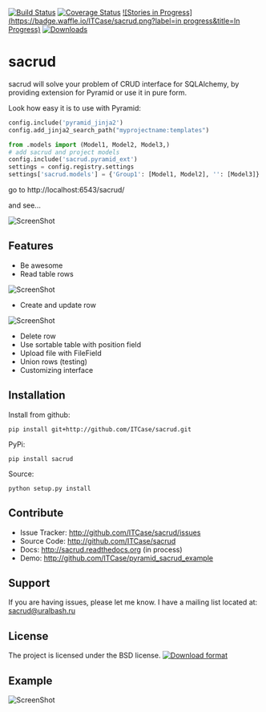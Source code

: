 [![Build Status](https://travis-ci.org/ITCase/sacrud.svg?branch=master)](https://travis-ci.org/ITCase/sacrud)
[![Coverage Status](https://coveralls.io/repos/ITCase/sacrud/badge.png?branch=master)](https://coveralls.io/r/ITCase/sacrud?branch=master)
[![Stories in Progress](https://badge.waffle.io/ITCase/sacrud.png?label=in progress&title=In Progress)](http://waffle.io/ITCase/sacrud)
[![Downloads](https://pypip.in/download/sacrud/badge.png)](https://pypi.python.org/pypi/sacrud/)






sacrud
======

sacrud will solve your problem of CRUD interface for SQLAlchemy,
by providing extension for Pyramid or use it in pure form. 

Look how easy it is to use with Pyramid:
```python
config.include('pyramid_jinja2')
config.add_jinja2_search_path("myprojectname:templates")

from .models import (Model1, Model2, Model3,)
# add sacrud and project models
config.include('sacrud.pyramid_ext')
settings = config.registry.settings
settings['sacrud.models'] = {'Group1': [Model1, Model2], '': [Model3]}
```

go to http://localhost:6543/sacrud/

and see...

![ScreenShot](https://raw.github.com/uralbash/sacrud/master/docs/img/index.png)

Features
--------

- Be awesome
- Read table rows

![ScreenShot](https://raw.github.com/uralbash/sacrud/master/docs/img/rows.png)

- Create and update row

![ScreenShot](https://raw.github.com/uralbash/sacrud/master/docs/img/edit.png)

- Delete row
- Use sortable table with position field
- Upload file with FileField
- Union rows (testing)
- Customizing interface

Installation
------------

Install from github:

    pip install git+http://github.com/ITCase/sacrud.git

PyPi:

    pip install sacrud

Source:

    python setup.py install

Contribute
----------

- Issue Tracker: http://github.com/ITCase/sacrud/issues
- Source Code: http://github.com/ITCase/sacrud
- Docs: http://sacrud.readthedocs.org (in process)
- Demo: http://github.com/ITCase/pyramid_sacrud_example

Support
-------

If you are having issues, please let me know.
I have a mailing list located at: sacrud@uralbash.ru

License
-------

The project is licensed under the BSD license. [![Download format](https://pypip.in/format/sacrud/badge.png)](https://pypi.python.org/pypi/sacrud/)

Example
-------
![ScreenShot](https://raw.github.com/uralbash/sacrud/master/docs/img/example.png)
